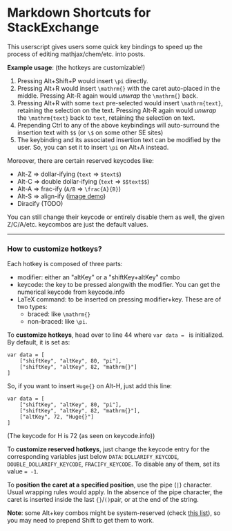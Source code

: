 # Markdown Shortcuts for StackExchange

This  userscript gives users some quick key bindings to speed up the process of editing mathjax/chem/etc. into posts.

**Example usage**: (the hotkeys are customizable!)

1. Pressing Alt+Shift+P would insert `\pi` directly.
2. Pressing Alt+R would insert `\mathrm{}` with the caret auto-placed in the middle. Pressing Alt-R again would _unwrap_ the `\mathrm{}` back.
3. Pressing Alt+R with some `text` pre-selected would insert `\mathrm{text}`, retaining the selection on the text. Pressing Alt-R again would _unwrap_ the `\mathrm{text}` back to `text`, retaining the selection on text.
4. Prepending Ctrl to any of the above keybindings will auto-surround the insertion text with `$$` (or `\$` on some other SE sites)
5. The keybinding and its associated insertion text can be modified by the user. So, you can set it to insert `\pi` on Alt+A instead.

Moreover, there are certain reserved keycodes like: 

- Alt-Z => dollar-ifying (`text` => `$text$`)
- Alt-C => double dollar-ifying (`text` => `$$text$$`)
- Alt-A => frac-ify (`A/B` => `\frac{A}{B}`)
- Alt-S => align-ify ([image demo](https://i.stack.imgur.com/RmWFQ.png))
- Diracify (TODO)

You can still change their keycode or entirely disable them as well, the given Z/C/A/etc. keycombos are just the default values.

----

### **How to customize hotkeys?**

Each hotkey is composed of three parts:

- modifier: either an "altKey" or a "shiftKey+altKey" combo
- keycode: the key to be pressed alongwith the modifier. You can get the numerical keycode from keycode.info
- LaTeX command: to be inserted on pressing modifier+key. These are of two types:
  - braced: like `\mathrm{}`
  - non-braced: like `\pi`.
  
To **customize hotkeys**, head over to line 44 where `var data = ` is initialized. By default, it is set as:

    var data = [
        ["shiftKey", "altKey", 80, "pi"],
        ["shiftKey", "altKey", 82, "mathrm{}"]
    ]
    
So, if you want to insert `Huge{}` on Alt-H, just add this line:

    var data = [
        ["shiftKey", "altKey", 80, "pi"],
        ["shiftKey", "altKey", 82, "mathrm{}"],
        ["altKey", 72, "Huge{}"]
    ]
    
(The keycode for H is 72 (as seen on keycode.info))

To **customize reserved hotkeys**, just change the keycode entry for the corresponding variables just below `DATA`: `DOLLARIFY_KEYCODE`, `DOUBLE_DOLLARIFY_KEYCODE`, `FRACIFY_KEYCODE`. To disable any of them, set its value `= -1`.

To **position the caret at a specified position**, use the pipe (`|`) character. Usual wrapping rules would apply. In the absence of the pipe character, the caret is inserted inside the last `{}`/`()`pair, or at the end of the string.

**Note**: some Alt+key combos might be system-reserved (check [this list](https://en.wikipedia.org/wiki/Table_of_keyboard_shortcuts)), so you may need to prepend Shift to get them to work.
